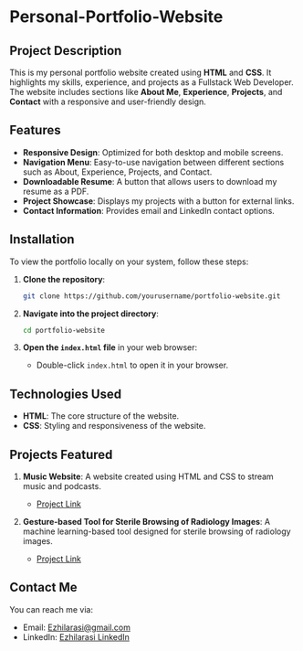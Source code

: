 # Personal-Portfolio-Website


## Project Description
This is my personal portfolio website created using **HTML** and **CSS**. It highlights my skills, experience, and projects as a Fullstack Web Developer. The website includes sections like **About Me**, **Experience**, **Projects**, and **Contact** with a responsive and user-friendly design.

## Features
- **Responsive Design**: Optimized for both desktop and mobile screens.
- **Navigation Menu**: Easy-to-use navigation between different sections such as About, Experience, Projects, and Contact.
- **Downloadable Resume**: A button that allows users to download my resume as a PDF.
- **Project Showcase**: Displays my projects with a button for external links.
- **Contact Information**: Provides email and LinkedIn contact options.

## Installation
To view the portfolio locally on your system, follow these steps:

1. **Clone the repository**:
   ```bash
   git clone https://github.com/yourusername/portfolio-website.git
   ```

2. **Navigate into the project directory**:
   ```bash
   cd portfolio-website
   ```

3. **Open the `index.html` file** in your web browser:
   - Double-click `index.html` to open it in your browser.

## Technologies Used
- **HTML**: The core structure of the website.
- **CSS**: Styling and responsiveness of the website.

## Projects Featured
1. **Music Website**: A website created using HTML and CSS to stream music and podcasts.
   - [Project Link](https://www.example.com/music-website)
   
2. **Gesture-based Tool for Sterile Browsing of Radiology Images**: A machine learning-based tool designed for sterile browsing of radiology images.
   - [Project Link](https://www.example.com/gesture-tool)

## Contact Me
You can reach me via:
- Email: [Ezhilarasi@gmail.com](mailto:Ezhilarasi@gmail.com)
- LinkedIn: [Ezhilarasi LinkedIn](https://www.linkedin.com/in/yourusername/)
